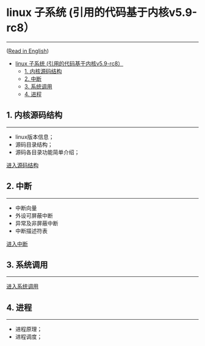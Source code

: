 # linux 子系统 (引用的代码基于内核v5.9-rc8）

-------------------

([Read in English](./README_en.md))

- [linux 子系统 (引用的代码基于内核v5.9-rc8）](#linux-子系统-引用的代码基于内核v59-rc8)
  - [1. 内核源码结构](#1-内核源码结构)
  - [2. 中断](#2-中断)
  - [3. 系统调用](#3-系统调用)
  - [4. 进程](#4-进程)

## 1. 内核源码结构

-------------------

- linux版本信息；
- 源码目录结构；
- 源码各目录功能简单介绍；

[进入源码结构](./aaa_linux_source/README.md)

## 2. 中断

-------------------

- 中断向量
- 外设可屏蔽中断
- 异常及非屏蔽中断
- 中断描述符表

[进入中断](./interrupt/README.md)

## 3. 系统调用

-------------------

[进入系统调用](./syscall/README.md)

## 4. 进程

-------------------

- 进程原理；
- 进程调度；
